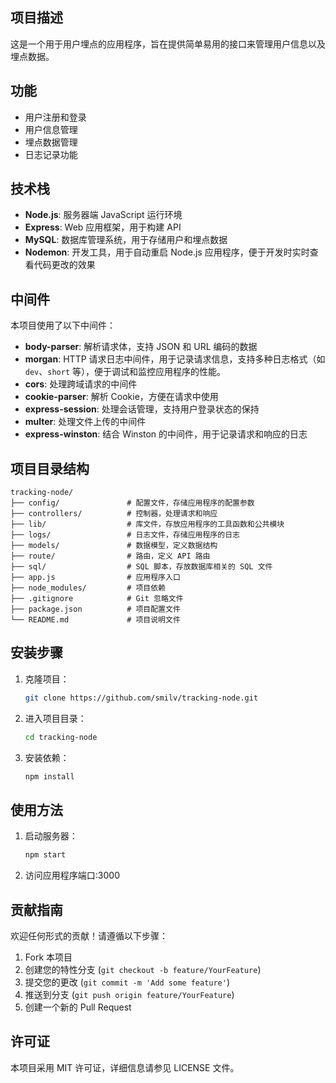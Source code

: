 ## 项目描述
这是一个用于用户埋点的应用程序，旨在提供简单易用的接口来管理用户信息以及埋点数据。

## 功能
- 用户注册和登录
- 用户信息管理
- 埋点数据管理
- 日志记录功能

## 技术栈
- **Node.js**: 服务器端 JavaScript 运行环境
- **Express**: Web 应用框架，用于构建 API
- **MySQL**: 数据库管理系统，用于存储用户和埋点数据
- **Nodemon**: 开发工具，用于自动重启 Node.js 应用程序，便于开发时实时查看代码更改的效果

## 中间件
本项目使用了以下中间件：
- **body-parser**: 解析请求体，支持 JSON 和 URL 编码的数据
- **morgan**: HTTP 请求日志中间件，用于记录请求信息，支持多种日志格式（如 `dev`、`short` 等），便于调试和监控应用程序的性能。
- **cors**: 处理跨域请求的中间件
- **cookie-parser**: 解析 Cookie，方便在请求中使用
- **express-session**: 处理会话管理，支持用户登录状态的保持
- **multer**: 处理文件上传的中间件
- **express-winston**: 结合 Winston 的中间件，用于记录请求和响应的日志

## 项目目录结构
```
tracking-node/
├── config/               # 配置文件，存储应用程序的配置参数
├── controllers/          # 控制器，处理请求和响应
├── lib/                  # 库文件，存放应用程序的工具函数和公共模块
├── logs/                 # 日志文件，存储应用程序的日志
├── models/               # 数据模型，定义数据结构
├── route/                # 路由，定义 API 路由
├── sql/                  # SQL 脚本，存放数据库相关的 SQL 文件
├── app.js                # 应用程序入口
├── node_modules/         # 项目依赖
├── .gitignore            # Git 忽略文件
├── package.json          # 项目配置文件
└── README.md             # 项目说明文件
```

## 安装步骤
1. 克隆项目：
   ```bash
   git clone https://github.com/smilv/tracking-node.git
   ```
2. 进入项目目录：
   ```bash
   cd tracking-node
   ```
3. 安装依赖：
   ```bash
   npm install
   ```

## 使用方法
1. 启动服务器：
   ```bash
   npm start
   ```
2. 访问应用程序端口:3000

## 贡献指南
欢迎任何形式的贡献！请遵循以下步骤：
1. Fork 本项目
2. 创建您的特性分支 (`git checkout -b feature/YourFeature`)
3. 提交您的更改 (`git commit -m 'Add some feature'`)
4. 推送到分支 (`git push origin feature/YourFeature`)
5. 创建一个新的 Pull Request

## 许可证
本项目采用 MIT 许可证，详细信息请参见 LICENSE 文件。